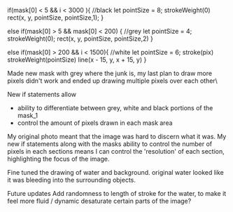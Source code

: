 if(mask[0] < 5 && i < 3000 ){ //black
  let pointSize = 8;
  strokeWeight(0)
  rect(x, y, pointSize, pointSize,1);
}

else if(mask[0] > 5 && mask[0] < 200) { //grey
  let pointSize = 4;
  strokeWeight(0);
  rect(x, y, pointSize, pointSize,2)
}

else if(mask[0] > 200 && i < 1500){ //white
  let pointSize = 6;
  stroke(pix)
  strokeWeight(pointSize)
    line(x - 15, y, x + 15, y)
}

Made new mask with grey where the junk is, my last plan to draw more pixels didn't work and ended up drawing multiple pixels over each other\

New if statements allow
  - ability to differentiate between grey, white and black portions of the mask_1
  - control the amount of pixels drawn in each mask area

My original photo meant that the image was hard to discern what it was. My new if statements along with the masks ability to control the number
of pixels in each sections means I can control the 'resolution' of each section, highlighting the focus of the image.

Fine tuned the drawing of water and background. original water looked like it was bleeding into the surrounding objects.

Future updates
Add randomness  to length of stroke for the water, to make it feel more fluid / dynamic
desaturate certain parts of the image? 
